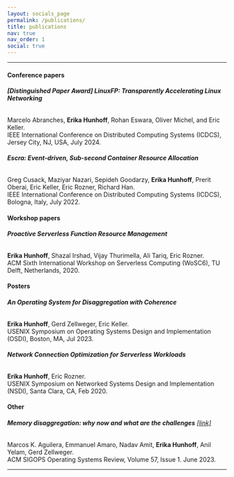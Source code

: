 ```yaml
---
layout: socials_page
permalink: /publications/
title: publications
nav: true
nav_order: 1
social: true
---
```


---

#### Conference papers

###### <b>[Distinguished Paper Award] LinuxFP: Transparently Accelerating Linux Networking</b> <a href="{{ 'linuxfp.pdf' | prepend: 'assets/pdf/' | relative_url}}" target="_blank" rel="noopener noreferrer"><i class="fas fa-file-pdf"></i></a>
Marcelo Abranches, <b>Erika Hunhoff</b>, Rohan Eswara, Oliver Michel, and Eric Keller. <br>
IEEE International Conference on Distributed Computing Systems (ICDCS), Jersey City, NJ, USA, July 2024. <br>

###### <b>Escra: Event-driven, Sub-second Container Resource Allocation</b> <a href="{{ 'escra.pdf' | prepend: 'assets/pdf/' | relative_url}}" target="_blank" rel="noopener noreferrer"><i class="fas fa-file-pdf"></i></a>
Greg Cusack, Maziyar Nazari, Sepideh Goodarzy, <b>Erika Hunhoff</b>, Prerit Oberai, Eric Keller, Eric Rozner, Richard Han. <br>
IEEE International Conference on Distributed Computing Systems (ICDCS), Bologna, Italy, July 2022. <br>

#### Workshop papers
###### <b>Proactive Serverless Function Resource Management</b> <a href="{{ 'wosc6.pdf' | prepend: 'assets/pdf/' | relative_url}}" target="_blank" rel="noopener noreferrer"><i class="fas fa-file-pdf"></i></a>
<b>Erika Hunhoff</b>, Shazal Irshad, Vijay Thurimella, Ali Tariq, Eric Rozner.<br>
ACM Sixth International Workshop on Serverless Computing (WoSC6), TU Delft, Netherlands, 2020.<br>

#### Posters
###### <b>An Operating System for Disaggregation with Coherence</b> <a href="{{ 'OSDI2023_Poster.pdf' | prepend: 'assets/pdf/' | relative_url}}" target="_blank" rel="noopener noreferrer"><i class="fas fa-file-pdf"></i></a>
<b>Erika Hunhoff</b>, Gerd Zellweger, Eric Keller.<br>
USENIX Symposium on Operating Systems Design and Implementation (OSDI), Boston, MA, Jul 2023. <br>

###### <b>Network Connection Optimization for Serverless Workloads</b> <a href="{{ 'nsdi2020_poster.pdf' | prepend: 'assets/pdf/' | relative_url}}" target="_blank" rel="noopener noreferrer"><i class="fas fa-file-pdf"></i></a>
<b>Erika Hunhoff</b>, Eric Rozner.<br>
USENIX Symposium on Networked Systems Design and Implementation (NSDI), Santa Clara, CA, Feb 2020. <br>

#### Other
###### <b>Memory disaggregation: why now and what are the challenges</b> [[link]](https://dl.acm.org/doi/10.1145/3606557.3606563) <br>
Marcos K. Aguilera, Emmanuel Amaro, Nadav Amit, <b>Erika Hunhoff</b>, Anil Yelam, Gerd Zellweger. <br>
ACM SIGOPS Operating Systems Review, Volume 57, Issue 1. June 2023. <br>

---
